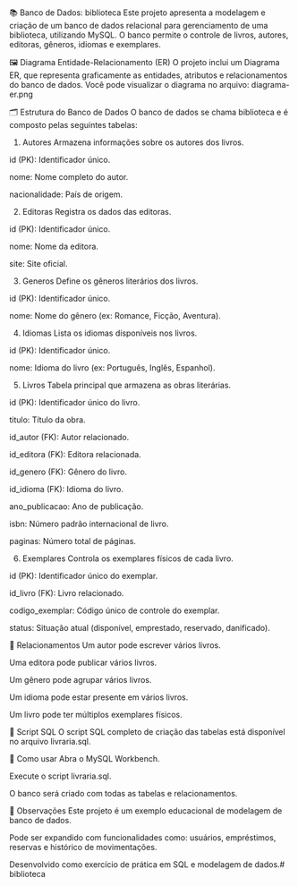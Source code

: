 📚 Banco de Dados: biblioteca
Este projeto apresenta a modelagem e criação de um banco de dados relacional para gerenciamento de uma biblioteca, utilizando MySQL. O banco permite o controle de livros, autores, editoras, gêneros, idiomas e exemplares.

🖼 Diagrama Entidade-Relacionamento (ER)
O projeto inclui um Diagrama ER, que representa graficamente as entidades, atributos e relacionamentos do banco de dados.
Você pode visualizar o diagrama no arquivo: diagrama-er.png

🗂 Estrutura do Banco de Dados
O banco de dados se chama biblioteca e é composto pelas seguintes tabelas:

1. Autores
Armazena informações sobre os autores dos livros.

id (PK): Identificador único.

nome: Nome completo do autor.

nacionalidade: País de origem.

2. Editoras
Registra os dados das editoras.

id (PK): Identificador único.

nome: Nome da editora.

site: Site oficial.

3. Generos
Define os gêneros literários dos livros.

id (PK): Identificador único.

nome: Nome do gênero (ex: Romance, Ficção, Aventura).

4. Idiomas
Lista os idiomas disponíveis nos livros.

id (PK): Identificador único.

nome: Idioma do livro (ex: Português, Inglês, Espanhol).

5. Livros
Tabela principal que armazena as obras literárias.

id (PK): Identificador único do livro.

titulo: Título da obra.

id_autor (FK): Autor relacionado.

id_editora (FK): Editora relacionada.

id_genero (FK): Gênero do livro.

id_idioma (FK): Idioma do livro.

ano_publicacao: Ano de publicação.

isbn: Número padrão internacional de livro.

paginas: Número total de páginas.

6. Exemplares
Controla os exemplares físicos de cada livro.

id (PK): Identificador único do exemplar.

id_livro (FK): Livro relacionado.

codigo_exemplar: Código único de controle do exemplar.

status: Situação atual (disponível, emprestado, reservado, danificado).

🔗 Relacionamentos
Um autor pode escrever vários livros.

Uma editora pode publicar vários livros.

Um gênero pode agrupar vários livros.

Um idioma pode estar presente em vários livros.

Um livro pode ter múltiplos exemplares físicos.

💾 Script SQL
O script SQL completo de criação das tabelas está disponível no arquivo livraria.sql.

🚀 Como usar
Abra o MySQL Workbench.

Execute o script livraria.sql.

O banco será criado com todas as tabelas e relacionamentos.

📌 Observações
Este projeto é um exemplo educacional de modelagem de banco de dados.

Pode ser expandido com funcionalidades como: usuários, empréstimos, reservas e histórico de movimentações.

Desenvolvido como exercício de prática em SQL e modelagem de dados.# biblioteca
